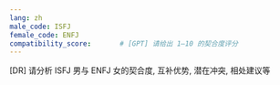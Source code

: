 ```yaml
---
lang: zh
male_code: ISFJ
female_code: ENFJ
compatibility_score:       # [GPT] 请给出 1–10 的契合度评分
---
```


[DR] 请分析 ISFJ 男与 ENFJ 女的契合度, 互补优势, 潜在冲突, 相处建议等

